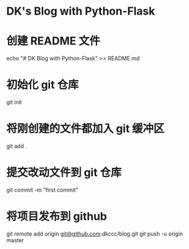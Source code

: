 # DK's Blog with Python-Flask


# 创建 README 文件
echo "# DK Blog with Python-Flask" >> README.md

# 初始化 git 仓库
git init

# 将刚创建的文件都加入 git 缓冲区
git add .

# 提交改动文件到 git 仓库
git commit -m "first commit"

# 将项目发布到 github
git remote add origin git@github.com:dkccc/blog.git
git push -u origin master




